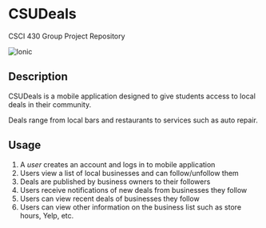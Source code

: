 # CSUDeals
CSCI 430 Group Project Repository

![Ionic][ionicIcon] 

## Description
CSUDeals is a mobile application designed to give students access to local deals in their community.  
  
Deals range from local bars and restaurants to services such as auto repair.  
  
## Usage
1. A _user_ creates an account and logs in to mobile application
2. Users view a list of local businesses and can follow/unfollow them
3. Deals are published by business owners to their followers
4. Users receive notifications of new deals from businesses they follow
5. Users can view recent deals of businesses they follow
6. Users can view other information on the business list such as store hours, Yelp, etc.

[ionicIcon]: https://i.ytimg.com/vi/1Z3oJMHbg50/maxresdefault.jpg "Ionic"
